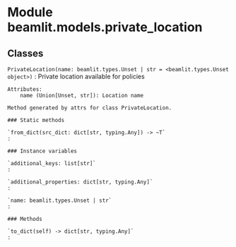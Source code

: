 Module beamlit.models.private_location
======================================

Classes
-------

`PrivateLocation(name: beamlit.types.Unset | str = <beamlit.types.Unset object>)`
:   Private location available for policies
    
    Attributes:
        name (Union[Unset, str]): Location name
    
    Method generated by attrs for class PrivateLocation.

    ### Static methods

    `from_dict(src_dict: dict[str, typing.Any]) ‑> ~T`
    :

    ### Instance variables

    `additional_keys: list[str]`
    :

    `additional_properties: dict[str, typing.Any]`
    :

    `name: beamlit.types.Unset | str`
    :

    ### Methods

    `to_dict(self) ‑> dict[str, typing.Any]`
    :